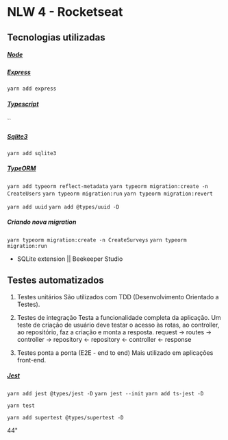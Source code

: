 # NLW 4 - Rocketseat

## Tecnologias utilizadas

##### [Node](https://nodejs.org/)
##### [Express](https://expressjs.com/)
`yarn add express`

##### [Typescript](https://www.typescriptlang.org/)
``

##### [Sqlite3](https://www.sqlite.org/index.html)
`yarn add sqlite3`

##### [TypeORM](https://typeorm.io/)
`yarn add typeorm reflect-metadata`
`yarn typeorm migration:create -n CreateUsers`
`yarn typeorm migration:run`
`yarn typeorm migration:revert`

`yarn add uuid`
`yarn add @types/uuid -D`

##### Criando nova migration
`yarn typeorm migration:create -n CreateSurveys`
`yarn typeorm migration:run`


* SQLite extension || Beekeeper Studio


## Testes automatizados
1. Testes unitários
São utilizados com TDD (Desenvolvimento Orientado a Testes).

2. Testes de integração
Testa a funcionalidade completa da aplicação.
Um teste de criação de usuário deve testar o acesso às rotas, ao controller, ao repositório, faz a criação e monta a resposta.
request -> routes -> controller -> repository
<- repository <- controller <- response

3. Testes ponta a ponta (E2E - end to end)
Mais utilizado em aplicações front-end.

##### [Jest](https://jestjs.io/pt-BR/)
`yarn add jest @types/jest -D`
`yarn jest --init`
`yarn add ts-jest -D` 

`yarn test`

`yarn add supertest @types/supertest -D`

44"